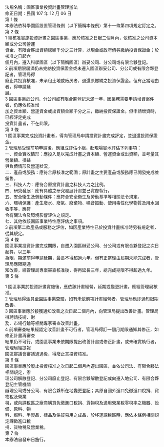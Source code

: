 法規名稱：園區事業投資計畫管理辦法  
修正日期：民國 107 年 12 月 06 日  
第 1 條  
本辦法依科學園區設置管理條例（以下簡稱本條例）第十一條第四項規定訂定之。  
第 2 條  
1 經核准實施投資計畫之園區事業，應於核准之日起二個月內，依核准之公司資本額或分公司營運  
資金、有限合夥出資額總額千分之三計算，以現金或政府債券繳納投資保證金；於核准之日起六  
個月內，遷入科學園區（以下簡稱園區）辦妥公司、分公司或有限合夥登記。  
2 前項期限屆滿仍未完納投資保證金或未遷入園區辦妥公司、分公司或有限合夥登記者，管理局得  
廢止其投資核准，未承租土地或廠房者，退還原繳納之投資保證金。但有正當理由者，得申請延  
展。  
3 園區事業於公司、分公司或有限合夥登記未滿一年，因業務需要申請增資案件者，仍應依核准增  
加之資本額、營運資金或出資額金額千分之三，繳納投資保證金。但申請增資時，已經評定完成  
投資計畫者，不在此限。  
第 3 條  
1 園區事業完成投資計畫者，得向管理局申請投資計畫完成評定，並退還投資保證金。  
2 管理局受理前項申請後，應組成評估小組，赴現場實地評估下列事項：  
一、資金實收情形：應投入足以完成計畫之資本額、營運資金或出資額，並考量其營業額、損益  
與負債情形及營運狀況。  
二、產品或服務：應符合原核准之範圍；原計畫之主要產品或服務應已開發完成並銷售。  
三、科技人力：應符合原投資計畫之科技人力之比例。  
四、研究發展：應有具體之研究發展計畫並已實際執行。  
五、安全衛生及勞動條件：應符合安全衛生及勞動基準等相關法令規定。  
六、環境保護：產生廢水、廢氣、廢棄物、噪音振動、使用毒性化學物質及用水回收率等，應符  
合有關法令及環境影響評估之規定。  
七、其他依該園區事業特性應評估之事項。  
3 前項第二款產品或服務之評估，如因產業特性已於投資計畫核准時另有規定者，從其規定。  
第 4 條  
園區事業投資計畫完成期限，自遷入園區辦妥公司、分公司或有限合夥登記之次日起算，以三年  
為限，期滿前得申請延期，最長不得超過六年。但有正當理由屆期未能完成者，管理局應限期通  
知改善，經管理局專案審查核准後，得再延長三年，總完成期限不得超過九年。  
第 5 條  


1 園區事業於投資計畫實施後，應依該計畫經營，延期或變更計畫，應經管理局核准。  
2 管理局得派員至園區事業查驗，如有未依前項計畫經營者，管理局應即通知限期改善。  
3 園區事業應於接獲通知改善之次日起二個月內，向管理局提出改善計畫。管理局得聘請技術、財  
務、市場行銷等相關專家審查改善計畫。  
4 前項審查結果經認定改善計畫不可行者，管理局得訂一個月期限通知其修正，如修正計畫再審查  
結果仍不可行，或園區事業未依期限提出改善計畫或修正計畫，或未確實執行者，管理局經提報  
園區審議會審議通過後，得廢止其投資核准。  
第 6 條  
園區事業應於廢止投資核准之次日起二個月內遷出園區，並依公司法、有限合夥法相關規定，辦  
理公司解散登記、分公司廢止登記、有限合夥解散登記或向遷入地公司、有限合夥登記主管機關  
辦理公司或分公司、有限合夥所在地變更登記；其原自國外進口免徵進口稅捐、貨物稅及營業  
稅，或向課稅區之廠商購買免徵進口稅捐、貨物稅及適用營業稅零稅率之機器、設備、原料、物  
料、燃料、半製品、樣品及供貿易用之成品，於移運課稅區時，應依本條例相關規定課徵進口稅  
捐、貨物稅及營業稅。  
第 7 條  
本辦法自發布日施行。  


